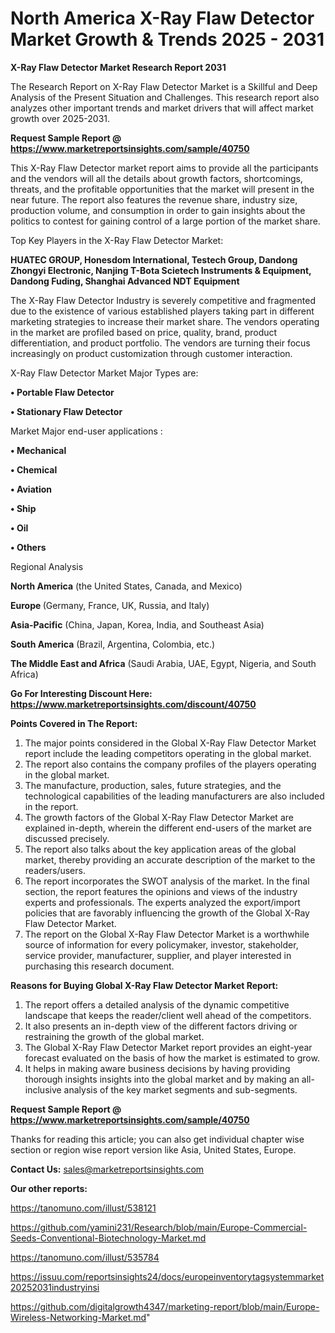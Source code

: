 # North America X-Ray Flaw Detector Market Growth & Trends 2025 - 2031

<strong>X-Ray Flaw Detector Market Research Report 2031</strong>

The Research Report on X-Ray Flaw Detector Market is a Skillful and Deep Analysis of the Present Situation and Challenges. This research report also analyzes other important trends and market drivers that will affect market growth over 2025-2031.

<strong>Request Sample Report @ <a href=https://www.marketreportsinsights.com/sample/40750>https://www.marketreportsinsights.com/sample/40750</a></strong>

This X-Ray Flaw Detector market report aims to provide all the participants and the vendors will all the details about growth factors, shortcomings, threats, and the profitable opportunities that the market will present in the near future. The report also features the revenue share, industry size, production volume, and consumption in order to gain insights about the politics to contest for gaining control of a large portion of the market share.

Top Key Players in the X-Ray Flaw Detector Market:

<strong>HUATEC GROUP, Honesdom International, Testech Group, Dandong Zhongyi Electronic, Nanjing T-Bota Scietech Instruments & Equipment, Dandong Fuding, Shanghai Advanced NDT Equipment</strong>

The X-Ray Flaw Detector Industry is severely competitive and fragmented due to the existence of various established players taking part in different marketing strategies to increase their market share. The vendors operating in the market are profiled based on price, quality, brand, product differentiation, and product portfolio. The vendors are turning their focus increasingly on product customization through customer interaction.

X-Ray Flaw Detector Market Major Types are:

<strong>•  Portable Flaw Detector

•  Stationary Flaw Detector</strong>

Market Major end-user applications :

<strong>•  Mechanical

•  Chemical

•  Aviation

•  Ship

•  Oil

•  Others</strong>

Regional Analysis

</u><strong><b>North America</b></strong> (the United States, Canada, and Mexico)

<strong><b>Europe </b></strong>(Germany, France, UK, Russia, and Italy)

<strong><b>Asia-Pacific</b></strong> (China, Japan, Korea, India, and Southeast Asia)

<strong><b>South America</b></strong> (Brazil, Argentina, Colombia, etc.)

<strong><b>The Middle East and Africa</b></strong> (Saudi Arabia, UAE, Egypt, Nigeria, and South Africa)

<strong>Go For Interesting Discount Here: <a href=https://www.marketreportsinsights.com/discount/40750>https://www.marketreportsinsights.com/discount/40750</a></strong>

<strong>Points Covered in The Report:</strong>
<ol>
  <li>The major points considered in the Global X-Ray Flaw Detector Market report include the leading competitors operating in the global market.</li>
  <li>The report also contains the company profiles of the players operating in the global market.</li>
  <li>The manufacture, production, sales, future strategies, and the technological capabilities of the leading manufacturers are also included in the report.</li>
  <li>The growth factors of the Global X-Ray Flaw Detector Market are explained in-depth, wherein the different end-users of the market are discussed precisely.</li>
  <li>The report also talks about the key application areas of the global market, thereby providing an accurate description of the market to the readers/users.</li>
  <li>The report incorporates the SWOT analysis of the market. In the final section, the report features the opinions and views of the industry experts and professionals. The experts analyzed the export/import policies that are favorably influencing the growth of the Global X-Ray Flaw Detector Market.</li>
  <li>The report on the Global X-Ray Flaw Detector Market is a worthwhile source of information for every policymaker, investor, stakeholder, service provider, manufacturer, supplier, and player interested in purchasing this research document.</li>
</ol>
<strong>Reasons for Buying Global X-Ray Flaw Detector Market Report:</strong>

<ol>
  <li>The report offers a detailed analysis of the dynamic competitive landscape that keeps the reader/client well ahead of the competitors.</li>
  <li>It also presents an in-depth view of the different factors driving or restraining the growth of the global market.</li>
  <li>The Global X-Ray Flaw Detector Market report provides an eight-year forecast evaluated on the basis of how the market is estimated to grow.</li>
  <li>It helps in making aware business decisions by having providing thorough insights insights into the global market and by making an all-inclusive analysis of the key market segments and sub-segments.</li>
</ol>
<strong>Request Sample Report @ <a href=https://www.marketreportsinsights.com/sample/40750>https://www.marketreportsinsights.com/sample/40750</a></strong>


Thanks for reading this article; you can also get individual chapter wise section or region wise report version like Asia, United States, Europe.

<strong>Contact Us:</strong>
sales@marketreportsinsights.com

<strong>Our other reports:</strong>

<a href=https://tanomuno.com/illust/538121>https://tanomuno.com/illust/538121</a>

<a href=https://github.com/yamini231/Research/blob/main/Europe-Commercial-Seeds-Conventional-Biotechnology-Market.md>https://github.com/yamini231/Research/blob/main/Europe-Commercial-Seeds-Conventional-Biotechnology-Market.md</a>

<a href=https://tanomuno.com/illust/535784>https://tanomuno.com/illust/535784</a>

<a href=https://issuu.com/reportsinsights24/docs/europeinventorytagsystemmarket20252031industryinsi>https://issuu.com/reportsinsights24/docs/europeinventorytagsystemmarket20252031industryinsi</a>

<a href=https://github.com/digitalgrowth4347/marketing-report/blob/main/Europe-Wireless-Networking-Market.md>https://github.com/digitalgrowth4347/marketing-report/blob/main/Europe-Wireless-Networking-Market.md</a>"
